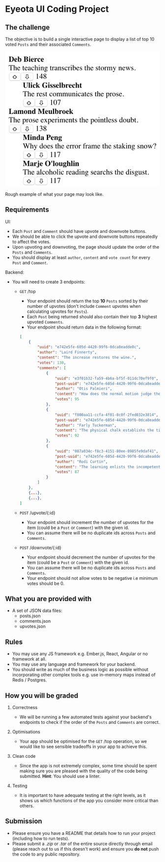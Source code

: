 # Eyeota UI Coding Project

## The challenge
The objective is to build a single interactive page to display a list of top 10 voted `Posts` and their associated `Comments`.

![Sample](./example.png)

Rough example of what your page may look like.

## Requirements
UI:
- Each `Post` and `Comment` should have upvote and downvote buttons.
- We should be able to click the upvote and downvote buttons repeatedly to affect the votes.
- Upon upvoting and downvoting, the page should update the order of the `Posts` and `Comments`.
- You should display at least `author`, `content` and `vote count` for every `Post` and `Comment`.

Backend:
- You will need to create 3 endpoints:
    - `GET` /top
        - Your endpoint should return the top **10** `Posts` sorted by their number of upvotes (don't include `Comment` upvotes when calculating upvotes for `Posts`).
        - Each `Post` being returned should also contain their top **3** highest upvoted `Comments`.
        - Your endpoint should return data in the following format:
        
        ```json
        [
            {
                "uuid": "e742e5fe-605d-4420-99f6-0dca8eadde0c",
                "author": "Laird Finnerty",
                "content": "The increase restores the wine.",
                "votes": 130,
                "comments": [
                    {
                        "uuid": "e3f01b32-fa59-4b6a-bf5f-011dc70ef9f0",
                        "post-uuid": "e742e5fe-605d-4420-99f6-0dca8eadde0c",
                        "author": "Otis Palmieri",
                        "content": "How does the normal motion judge the doubt?",
                        "votes": 95
                    },
                    {
                        "uuid": "f800aa11-ccfa-4f01-8c0f-2fed032e3814",
                        "post-uuid": "e742e5fe-605d-4420-99f6-0dca8eadde0c",
                        "author": "Farly Tuckerman",
                        "content": "The physical chalk establishs the tin.",
                        "votes": 92
                    },
                    {
                        "uuid": "087a034c-f8c3-4151-80ee-8985fe9daf41",
                        "post-uuid": "e742e5fe-605d-4420-99f6-0dca8eadde0c",
                        "author": "Rodi Curtin",
                        "content": "The learning enlists the incompetent stone.",
                        "votes": 87
                    }
                ]    
            },
            {...},
            {...},
        ]
        ```

    - `POST` /upvote/{:id}
        - Your endpoint should increment the number of upvotes for the item (could be a `Post` or `Comment`) with the given id.
        - You can assume there will be no duplicate ids across `Posts` and `Comments`.

    - `POST` /downvote/{:id}
        - Your endpoint should decrement the number of upvotes for the item (could be a `Post` or `Comment`) with the given id.
        - You can assume there will be no duplicate ids across `Posts` and `Comments`.
        - Your endpoint should not allow votes to be negative i.e minimum votes should be 0.

## What you are provided with
- A set of JSON data files:
    - posts.json
    - comments.json
    - upvotes.json

## Rules
- You may use any JS framework e.g. Ember.js, React, Angular or no framework at all.
- You may use any language and framework for your backend.
- You should write as much of the business logic as possible without incorporating other complex tools e.g. use in-memory maps instead of Redis / Postgres.

## How you will be graded

1. Correctness
    - We will be running a few automated tests against your backend's endpoints to check if the order of the `Posts` and `Comments` are correct.

2. Optimisations
    - Your app should be optimised for the `GET` /top operation, so we would like to see sensible tradeoffs in your app to achieve this.

3. Clean code
    - Since the app is not extremely complex, some time should be spent making sure you are pleased with the quality of the code being submitted. **Hint**: You should use a linter.

4. Testing
    - It is important to have adequate testing at the right levels, as it shows us which functions of the app you consider more critical than others.

## Submission
- Please ensure you have a README that details how to run your project (including how to run tests).
- Please submit a *.zip* or *.tar* of the entire source directly through email (please reach out to us if this doesn't work) and ensure you **do not** push the code to any public repository.